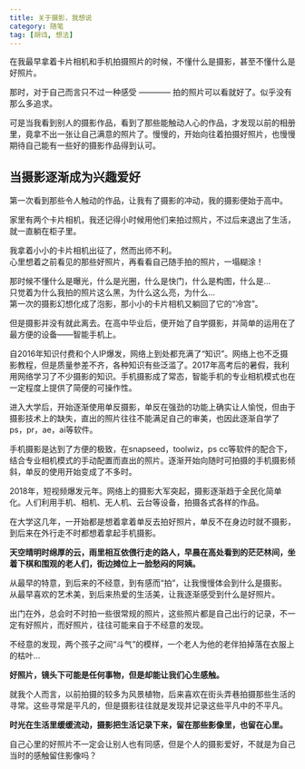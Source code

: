 ```yaml
---
title: 关于摄影，我想说
category: 随笔
tag: [胡诌, 想法]
---
```



在我最早拿着卡片相机和手机拍摄照片的时候，不懂什么是摄影，甚至不懂什么是好照片。

那时，对于自己而言只不过一种感受 ———— 拍的照片可以看就好了。似乎没有那么多追求。

可是当我看到别人的摄影作品，看到了那些能触动人心的作品，才发现以前的相册里，竟拿不出一张让自己满意的照片了。慢慢的，开始向往着拍摄好照片，也慢慢期待自己能有一些好的摄影作品得到认可。


<!--more-->

当摄影逐渐成为兴趣爱好
----

第一次看到那些令人触动的作品，让我有了摄影的冲动，我的摄影便始于高中。

家里有两个卡片相机，我还记得小时候用他们来拍过照片，不过后来退出了生活，就一直躺在柜子里。

我拿着小小的卡片相机出征了，然而出师不利。<br>
心里想着之前看见的那些好照片，再看看自己随手拍的照片，一塌糊涂！

那时候不懂什么是曝光，什么是光圈，什么是快门，什么是构图，什么是…<br>
只觉着为什么我拍的照片这么黑，为什么这么亮，为什么…<br>
第一次的摄影幻想化成了泡影，那小小的卡片相机又躺回了它的“冷宫”。

但是摄影并没有就此离去。在高中毕业后，便开始了自学摄影，并简单的运用在了最方便的设备——智能手机上。

自2016年知识付费和个人IP爆发，网络上到处都充满了“知识”。网络上也不乏摄影教程，但是质量参差不齐，各种知识有些泛滥了。2017年高考后的暑假，我利用网络学习了不少摄影的知识。手机摄影成了常态，智能手机的专业相机模式也在一定程度上提供了简便的可操作性。

进入大学后，开始逐渐使用单反摄影，单反在强劲的功能上确实让人愉悦，但由于摄影技术上的缺失，直出的照片往往不能满足自己的审美，也因此逐渐自学了ps，pr，ae，ai等软件。

手机摄影是达到了方便的极致，在snapseed，toolwiz，ps cc等软件的配合下，结合专业相机模式的手动配置而直出的照片。逐渐开始向随时可拍摄的手机摄影倾斜，单反的使用开始变成了不多时。

2018年，短视频爆发元年。网络上的摄影大军突起，摄影逐渐趋于全民化简单化。人们利用手机、相机、无人机、云台等设备，拍摄各式各样的作品。

在大学这几年，一开始都是想着拿着单反去拍好照片，单反不在身边时就不摄影，到后来在外行走不时都想着拿起手机摄影。


**天空晴明时绵厚的云，雨里相互依偎行走的路人，早晨在高处看到的茫茫林间，坐着下棋和围观的老人们，街边摊位上一脸愁闷的阿姨。**

从最早的特意，到后来的不经意，到有感而“拍”，让我慢慢体会到什么是摄影。<br>
从最早喜欢的艺术美，到后来热爱的生活美，让我逐渐感受到什么是好照片。

出门在外，总会时不时拍一些很常规的照片，这些照片都是自己出行的记录，不一定有好照片，而好照片，往往可能来自于不经意的发现。

不经意的发现，两个孩子之间“斗气”的模样，一个老人为他的老伴拍掉落在衣服上的枯叶…

**好照片，镜头下可能是任何事物，但是却能让我们心生感触。**

就我个人而言，以前拍摄的较多为风景植物，后来喜欢在街头弄巷拍摄那些生活的寻常。这些寻常是平凡的，但是摄影往往就是发现并记录这些平凡中的不平凡。

**时光在生活里缓缓流动，摄影把生活记录下来，留在那些影像里，也留在心里。**

自己心里的好照片不一定会让别人也有同感，但是个人的摄影爱好，不就是为自己当时的感触留住影像吗？

